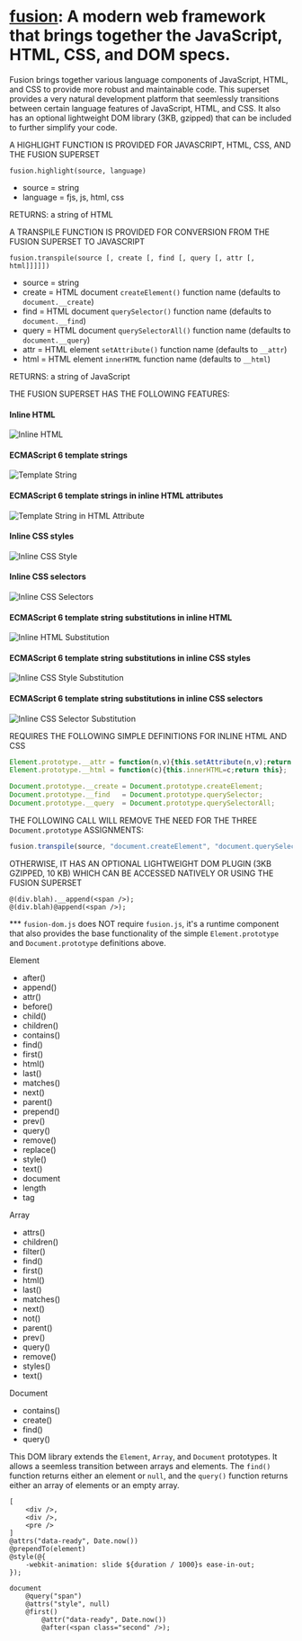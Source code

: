 # [fusion](http://www.fusionlang.org/): A modern web framework that brings together the JavaScript, HTML, CSS, and DOM specs.

Fusion brings together various language components of JavaScript, HTML, and CSS to provide more robust and maintainable code.
This superset provides a very natural development platform that seemlessly transitions between certain language features of JavaScript, HTML, and CSS.
It also has an optional lightweight DOM library (3KB, gzipped) that can be included to further simplify your code.

A HIGHLIGHT FUNCTION IS PROVIDED FOR JAVASCRIPT, HTML, CSS, AND THE FUSION SUPERSET
```text
fusion.highlight(source, language)
```
* source   = string
* language = fjs, js, html, css

RETURNS: a string of HTML

A TRANSPILE FUNCTION IS PROVIDED FOR CONVERSION FROM THE FUSION SUPERSET TO JAVASCRIPT
```text
fusion.transpile(source [, create [, find [, query [, attr [, html]]]]])
```
* source = string
* create = HTML document `createElement()` function name (defaults to `document.__create`)
* find   = HTML document `querySelector()` function name (defaults to `document.__find`)
* query  = HTML document `querySelectorAll()` function name (defaults to `document.__query`)
* attr   = HTML element `setAttribute()` function name (defaults to `__attr`)
* html   = HTML element `innerHTML` function name (defaults to `__html`)

RETURNS: a string of JavaScript

THE FUSION SUPERSET HAS THE FOLLOWING FEATURES:

#### Inline HTML
![Inline HTML](http://cdn.gaulinsoft.com/fusion/readme_inline_html.png)

#### ECMAScript 6 template strings
![Template String](http://cdn.gaulinsoft.com/fusion/readme_harmony_templatestring.png)

#### ECMAScript 6 template strings in inline HTML attributes
![Template String in HTML Attribute](http://cdn.gaulinsoft.com/fusion/readme_inline_html_templatestring.png)

#### Inline CSS styles
![Inline CSS Style](http://cdn.gaulinsoft.com/fusion/readme_inline_css_object.png)

#### Inline CSS selectors
![Inline CSS Selectors](http://cdn.gaulinsoft.com/fusion/readme_inline_css_selectors.png)

#### ECMAScript 6 template string substitutions in inline HTML
![Inline HTML Substitution](http://cdn.gaulinsoft.com/fusion/readme_inline_html_substitution.png)

#### ECMAScript 6 template string substitutions in inline CSS styles
![Inline CSS Style Substitution](http://cdn.gaulinsoft.com/fusion/readme_inline_css_object_substitution.png)

#### ECMAScript 6 template string substitutions in inline CSS selectors
![Inline CSS Selector Substitution](http://cdn.gaulinsoft.com/fusion/readme_inline_css_selector_substitution.png)

REQUIRES THE FOLLOWING SIMPLE DEFINITIONS FOR INLINE HTML AND CSS
```javascript
Element.prototype.__attr = function(n,v){this.setAttribute(n,v);return this};
Element.prototype.__html = function(c){this.innerHTML=c;return this};

Document.prototype.__create = Document.prototype.createElement;
Document.prototype.__find   = Document.prototype.querySelector;
Document.prototype.__query  = Document.prototype.querySelectorAll;
```

THE FOLLOWING CALL WILL REMOVE THE NEED FOR THE THREE `Document.prototype` ASSIGNMENTS:
```javascript
fusion.transpile(source, "document.createElement", "document.querySelector", "document.querySelectorAll")
```

OTHERWISE, IT HAS AN OPTIONAL LIGHTWEIGHT DOM PLUGIN (3KB GZIPPED, 10 KB)
WHICH CAN BE ACCESSED NATIVELY OR USING THE FUSION SUPERSET
```text
@(div.blah).__append(<span />);
@(div.blah)@append(<span />);
```

*** `fusion-dom.js` does NOT require `fusion.js`, it's a runtime component that also provides the base functionality of the simple `Element.prototype` and `Document.prototype` definitions above.

Element
* after()
* append()
* attr()
* before()
* child()
* children()
* contains()
* find()
* first()
* html()
* last()
* matches()
* next()
* parent()
* prepend()
* prev()
* query()
* remove()
* replace()
* style()
* text()
* document
* length
* tag

Array
* attrs()
* children()
* filter()
* find()
* first()
* html()
* last()
* matches()
* next()
* not()
* parent()
* prev()
* query()
* remove()
* styles()
* text()

Document
* contains()
* create()
* find()
* query()

This DOM library extends the `Element`, `Array`, and `Document` prototypes.
It allows a seemless transition between arrays and elements.
The `find()` function returns either an element or `null`, and the `query()` function returns either an array of elements or an empty array.


```text
[
	<div />,
	<div />,
	<pre />
]
@attrs("data-ready", Date.now())
@prependTo(element)
@style(@{
	-webkit-animation: slide ${duration / 1000}s ease-in-out;
});

document
	@query("span")
	@attrs("style", null)
	@first()
		@attr("data-ready", Date.now())
		@after(<span class="second" />);
```
